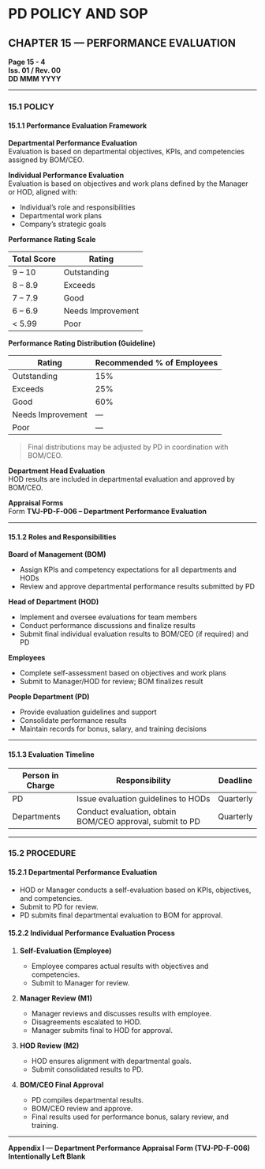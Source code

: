 # PD POLICY AND SOP

## CHAPTER 15 — PERFORMANCE EVALUATION

**Page 15 - 4**  
**Iss. 01 / Rev. 00**  
**DD MMM YYYY**

---

### 15.1 POLICY

#### 15.1.1 Performance Evaluation Framework

**Departmental Performance Evaluation**  
Evaluation is based on departmental objectives, KPIs, and competencies assigned by BOM/CEO.  

**Individual Performance Evaluation**  
Evaluation is based on objectives and work plans defined by the Manager or HOD, aligned with:
- Individual’s role and responsibilities  
- Departmental work plans  
- Company’s strategic goals  

**Performance Rating Scale**

| Total Score | Rating |
|--------------|--------|
| 9 – 10 | Outstanding |
| 8 – 8.9 | Exceeds |
| 7 – 7.9 | Good |
| 6 – 6.9 | Needs Improvement |
| < 5.99 | Poor |

**Performance Rating Distribution (Guideline)**

| Rating | Recommended % of Employees |
|---------|-----------------------------|
| Outstanding | 15% |
| Exceeds | 25% |
| Good | 60% |
| Needs Improvement | — |
| Poor | — |

> Final distributions may be adjusted by PD in coordination with BOM/CEO.

**Department Head Evaluation**  
HOD results are included in departmental evaluation and approved by BOM/CEO.  

**Appraisal Forms**  
Form **TVJ-PD-F-006 – Department Performance Evaluation**

---

#### 15.1.2 Roles and Responsibilities

**Board of Management (BOM)**
- Assign KPIs and competency expectations for all departments and HODs  
- Review and approve departmental performance results submitted by PD  

**Head of Department (HOD)**
- Implement and oversee evaluations for team members  
- Conduct performance discussions and finalize results  
- Submit final individual evaluation results to BOM/CEO (if required) and PD  

**Employees**
- Complete self-assessment based on objectives and work plans  
- Submit to Manager/HOD for review; BOM finalizes result  

**People Department (PD)**
- Provide evaluation guidelines and support  
- Consolidate performance results  
- Maintain records for bonus, salary, and training decisions  

---

#### 15.1.3 Evaluation Timeline

| Person in Charge | Responsibility | Deadline |
|------------------|----------------|-----------|
| PD | Issue evaluation guidelines to HODs | Quarterly |
| Departments | Conduct evaluation, obtain BOM/CEO approval, submit to PD | Quarterly |

---

### 15.2 PROCEDURE

#### 15.2.1 Departmental Performance Evaluation
- HOD or Manager conducts a self-evaluation based on KPIs, objectives, and competencies.  
- Submit to PD for review.  
- PD submits final departmental evaluation to BOM for approval.  

#### 15.2.2 Individual Performance Evaluation Process
1. **Self-Evaluation (Employee)**  
   - Employee compares actual results with objectives and competencies.  
   - Submit to Manager for review.  

2. **Manager Review (M1)**  
   - Manager reviews and discusses results with employee.  
   - Disagreements escalated to HOD.  
   - Manager submits final to HOD for approval.  

3. **HOD Review (M2)**  
   - HOD ensures alignment with departmental goals.  
   - Submit consolidated results to PD.  

4. **BOM/CEO Final Approval**  
   - PD compiles departmental results.  
   - BOM/CEO review and approve.  
   - Final results used for performance bonus, salary review, and training.  

---

**Appendix I — Department Performance Appraisal Form (TVJ-PD-F-006)**  
**Intentionally Left Blank**